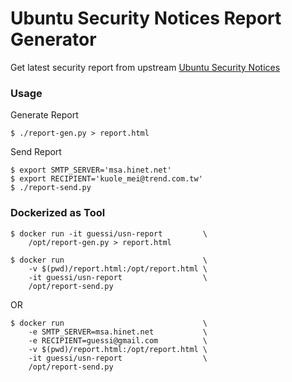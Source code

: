 # Ubuntu Security Notices Report Generator

Get latest security report from upstream [Ubuntu Security Notices](https://www.ubuntu.com/usn/)


### Usage

Generate Report

    $ ./report-gen.py > report.html

Send Report

    $ export SMTP_SERVER='msa.hinet.net'
    $ export RECIPIENT='kuole_mei@trend.com.tw'
    $ ./report-send.py


### Dockerized as Tool

    $ docker run -it guessi/usn-report         \
        /opt/report-gen.py > report.html

    $ docker run                               \
        -v $(pwd)/report.html:/opt/report.html \
        -it guessi/usn-report                  \
        /opt/report-send.py

OR

    $ docker run                               \
        -e SMTP_SERVER=msa.hinet.net           \
        -e RECIPIENT=guessi@gmail.com          \
        -v $(pwd)/report.html:/opt/report.html \
        -it guessi/usn-report                  \
        /opt/report-send.py
